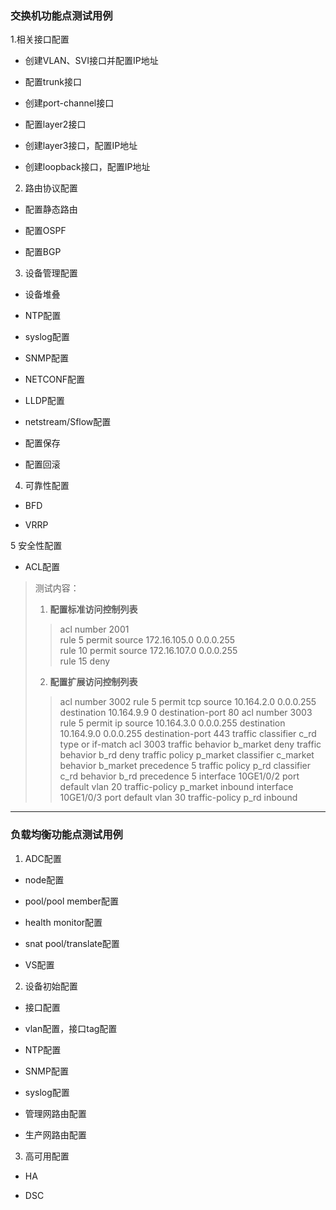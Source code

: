 ### 交换机功能点测试用例
1.相关接口配置
- 创建VLAN、SVI接口并配置IP地址

- 配置trunk接口

- 创建port-channel接口

- 配置layer2接口

- 创建layer3接口，配置IP地址

- 创建loopback接口，配置IP地址

2. 路由协议配置
- 配置静态路由

- 配置OSPF

- 配置BGP

3. 设备管理配置
- 设备堆叠

- NTP配置

- syslog配置

- SNMP配置

- NETCONF配置

- LLDP配置

- netstream/Sflow配置

- 配置保存

- 配置回滚

4. 可靠性配置
- BFD

- VRRP

5 安全性配置
- ACL配置
> 测试内容：
> 1. **配置标准访问控制列表**
> > acl number 2001  
> > rule 5 permit source 172.16.105.0 0.0.0.255  
> > rule 10 permit source 172.16.107.0 0.0.0.255  
> > rule 15 deny 
> 2. **配置扩展访问控制列表**
> > acl number 3002
> >  rule 5 permit tcp source 10.164.2.0 0.0.0.255 destination 10.164.9.9 0 destination-port 80
> > acl number 3003
> >  rule 5 permit ip source 10.164.3.0 0.0.0.255 destination 10.164.9.0 0.0.0.255 destination-port 443
> > traffic classifier c_rd type or
> >  if-match acl 3003
> > traffic behavior b_market
> >  deny
> > traffic behavior b_rd
> >  deny
> > traffic policy p_market
> >  classifier c_market behavior b_market precedence 5
> > traffic policy p_rd
> >  classifier c_rd behavior b_rd precedence 5
> > interface 10GE1/0/2
> >  port default vlan 20
> >  traffic-policy p_market inbound
> > interface 10GE1/0/3
> >  port default vlan 30
> >  traffic-policy p_rd inbound


* * *
### 负载均衡功能点测试用例
1. ADC配置
- node配置

- pool/pool member配置

- health monitor配置

- snat pool/translate配置

- VS配置

2. 设备初始配置
- 接口配置

- vlan配置，接口tag配置

- NTP配置

- SNMP配置

- syslog配置

- 管理网路由配置

- 生产网路由配置

3. 高可用配置
- HA

- DSC
